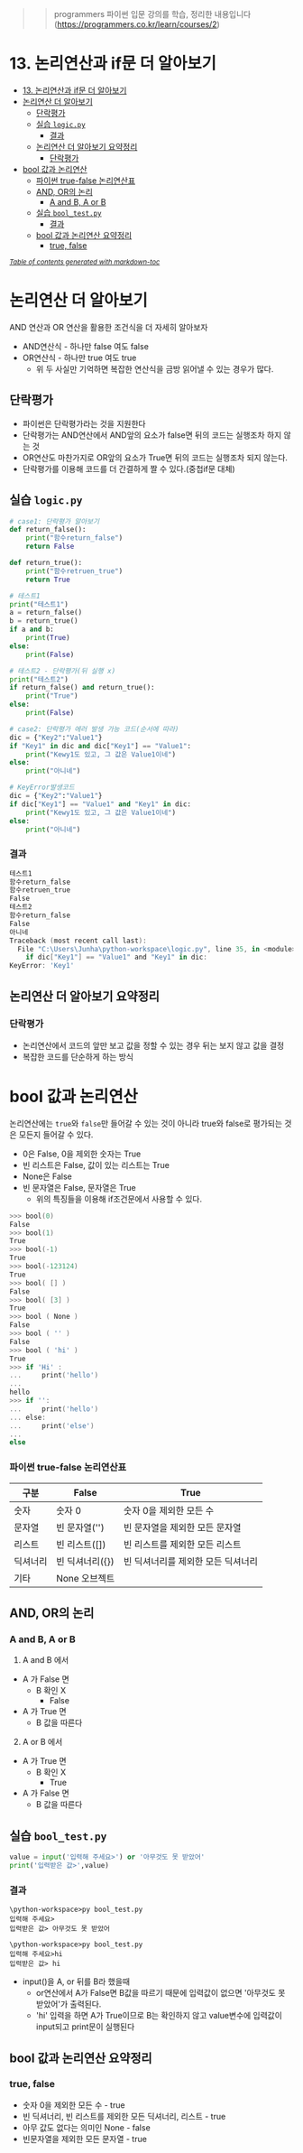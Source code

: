 >> programmers 파이썬 입문 강의를 학습, 정리한 내용입니다 (https://programmers.co.kr/learn/courses/2)

# 13. 논리연산과 if문 더 알아보기

- [13. 논리연산과 if문 더 알아보기](#13-논리연산과-if문-더-알아보기)
- [논리연산 더 알아보기](#논리연산-더-알아보기)
  - [단락평가](#단락평가)
  - [실습 `logic.py`](#실습-logicpy)
    - [결과](#결과)
  - [논리연산 더 알아보기 요약정리](#논리연산-더-알아보기-요약정리)
    - [단락평가](#단락평가-1)
- [bool 값과 논리연산](#bool-값과-논리연산)
    - [파이썬 true-false 논리연산표](#파이썬-true-false-논리연산표)
  - [AND, OR의 논리](#and-or의-논리)
    - [A and B, A or B](#a-and-b-a-or-b)
  - [실습 `bool_test.py`](#실습-bool_testpy)
    - [결과](#결과-1)
  - [bool 값과 논리연산 요약정리](#bool-값과-논리연산-요약정리)
    - [true, false](#true-false)

<small><i><a href='http://ecotrust-canada.github.io/markdown-toc/'>Table of contents generated with markdown-toc</a></i></small>


# 논리연산 더 알아보기
AND 연산과 OR 연산을 활용한 조건식을 더 자세히 알아보자
* AND연산식 - 하나만 false 여도 false
* OR연산식 - 하나만 true 여도 true
    * 위 두 사실만 기억하면 복잡한 연산식을 금방 읽어낼 수 있는 경우가 많다.
## 단락평가
* 파이썬은 단락평가라는 것을 지원한다
* 단락평가는 AND연산에서 AND앞의 요소가 false면 뒤의 코드는 실행조차 하지 않는 것
* OR연산도 마찬가지로 OR앞의 요소가 True면 뒤의 코드는 실행조차 되지 않는다.
* 단락평가를 이용해 코드를 더 간결하게 짤 수 있다.(중첩if문 대체)
## 실습 `logic.py`
```py
# case1: 단락평가 알아보기
def return_false():
    print("함수return_false")
    return False

def return_true():
    print("함수retruen_true")
    return True

# 테스트1
print("테스트1")
a = return_false()
b = return_true()
if a and b:
    print(True)
else:
    print(False)

# 테스트2 - 단락평가(뒤 실행 x)
print("테스트2")
if return_false() and return_true():
    print("True")
else:
    print(False)

# case2: 단락평가 에러 발생 가능 코드(순서에 따라)
dic = {"Key2":"Value1"}
if "Key1" in dic and dic["Key1"] == "Value1":
    print("Kewy1도 있고, 그 값은 Value1이네")
else:
    print("아니네")

# KeyError발생코드
dic = {"Key2":"Value1"}
if dic["Key1"] == "Value1" and "Key1" in dic:
    print("Kewy1도 있고, 그 값은 Value1이네")
else:
    print("아니네")
```
### 결과
```powershell
테스트1
함수return_false
함수retruen_true
False
테스트2
함수return_false
False
아니네
Traceback (most recent call last):
  File "C:\Users\Junha\python-workspace\logic.py", line 35, in <module>
    if dic["Key1"] == "Value1" and "Key1" in dic:
KeyError: 'Key1'
```
## 논리연산 더 알아보기 요약정리
### 단락평가
* 논리연산에서 코드의 앞만 보고 값을 정할 수 있는 경우 뒤는 보지 않고 값을 결정
* 복잡한 코드를 단순하게 하는 방식


# bool 값과 논리연산
논리연산에는 `true`와 `false`만 들어갈 수 있는 것이 아니라 true와 false로 평가되는 것은 모든지 들어갈 수 있다.
* 0은 False, 0을 제외한 숫자는 True
* 빈 리스트은 False, 값이 있는 리스트는 True
* None은 False
* 빈 문자열은 False, 문자열은 True
  * 위의 특징들을 이용해 if조건문에서 사용할 수 있다.
```powershell
>>> bool(0)
False
>>> bool(1)
True
>>> bool(-1)
True
>>> bool(-123124)
True
>>> bool( [] )
False
>>> bool( [3] )
True
>>> bool ( None )
False
>>> bool ( '' )
False
>>> bool ( 'hi' )
True
>>> if 'Hi' :
...     print('hello')
...
hello
>>> if '':
...     print('hello')
... else:
...     print('else')
... 
else
```
### 파이썬 true-false 논리연산표
구분|	False|	True
---|---|---
숫자|	숫자 0|	숫자 0을 제외한 모든 수
문자열|	빈 문자열('')|	빈 문자열을 제외한 모든 문자열
리스트|	빈 리스트([])|	빈 리스트를 제외한 모든 리스트
딕셔너리|	빈 딕셔너리({})|	빈 딕셔너리를 제외한 모든 딕셔너리
기타|	None 오브젝트|	
## AND, OR의 논리
### A and B, A or B
1.  A and B 에서
   *  A 가 False 면 
      *  B 확인 X 
         *  False
   *  A 가 True 면
      *  B 값을 따른다

2.  A or B 에서
   *  A 가 True 면
      *  B 확인 X 
         *  True
   *  A 가 False 면 
      *  B 값을 따른다

## 실습 `bool_test.py`
```py
value = input('입력해 주세요>') or '아무것도 못 받았어'
print('입력받은 값>',value)
```
### 결과
```
\python-workspace>py bool_test.py
입력해 주세요>
입력받은 값> 아무것도 못 받았어

\python-workspace>py bool_test.py
입력해 주세요>hi
입력받은 값> hi
```
* input()을 A, or 뒤를 B라 했을때
  * or연산에서 A가 False면 B값을 따르기 때문에 입력값이 없으면 '아무것도 못 받았어'가 출력된다.
  * 'hi' 입력을 하면 A가 True이므로 B는 확인하지 않고 value변수에 입력값이 input되고 print문이 실행된다

## bool 값과 논리연산 요약정리
### true, false
* 숫자 0을 제외한 모든 수 - true
* 빈 딕셔너리, 빈 리스트를 제외한 모든 딕셔너리, 리스트 - true
* 아무 값도 없다는 의미인 None - false
* 빈문자열을 제외한 모든 문자열 - true